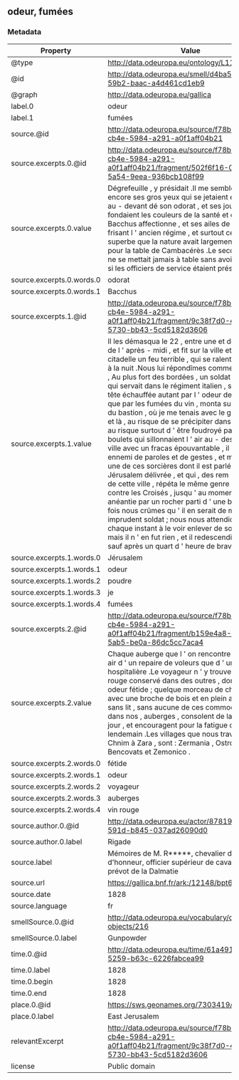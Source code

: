 ## odeur, fumées

### Metadata

| Property | Value |
| -------- | ----- |
| @type | http://data.odeuropa.eu/ontology/L11_Smell |
| @id | http://data.odeuropa.eu/smell/d4ba5bb8-ac61-59b2-baac-a4d461cd1eb9 |
| @graph | http://data.odeuropa.eu/gallica |
| label.0 | odeur |
| label.1 | fumées |
| source.@id | http://data.odeuropa.eu/source/f78b6d93-cb4e-5984-a291-a0f1aff04b21 |
| source.excerpts.0.@id | http://data.odeuropa.eu/source/f78b6d93-cb4e-5984-a291-a0f1aff04b21/fragment/502f6f16-012c-5a54-9eea-936bcb108f99 |
| source.excerpts.0.value | Dégrefeuille , y présidait .Il me semble voir encore ses gros yeux qui se jetaient en éclaireurs au - devant dé son odorat , et ses joues où se fondaient les couleurs de la santé et celles que Bacchus affectionne , et ses ailes de pigeon frisant l ' ancien régime , et surtout ce ventre superbe que la nature avait largement dessiné pour la table de Cambacérès .Le second Consul ne se mettait jamais à table sans avoir demandé si les officiers de service étaient présens . |
| source.excerpts.0.words.0 | odorat |
| source.excerpts.0.words.1 | Bacchus |
| source.excerpts.1.@id | http://data.odeuropa.eu/source/f78b6d93-cb4e-5984-a291-a0f1aff04b21/fragment/9c38f7d0-462c-5730-bb43-5cd5182d3606 |
| source.excerpts.1.value | Il les démasqua le 22 , entre une et deux heures de l ' après - midi , et fit sur la ville et sur la citadelle un feu terrible , qui se ralentit seulement à la nuit .Nous lui répondîmes comme il convenait , Au plus fort des bordées , un soldat français , qui servait dans le régiment italien , se sentant la tête échauffée autant par l ' odeur de la poudre que par les fumées du vin , monta sur le parapet du bastion , où je me tenais avec le gouverneur , et là , au risque de se précipiter dans les fossés , au risque surtout d ' être foudroyé par mille boulets qui sillonnaient l ' air au - dessus de la ville avec un fracas épouvantable , il insulta l ' ennemi de paroles et de gestes , et me rappela l ' une de ces sorcières dont il est parlé dans la Jérusalem délivrée , et qui , des rem - 125 parts de cette ville , répéta le même genre d ' outrages contre les Croisés , jusqu ' au moment où elle fut anéantie par un rocher parti d ' une baliste .Vingt fois nous crûmes qu ' il en serait de même de l ' imprudent soldat ; nous nous attendions à chaque instant à le voir enlever de son parapet ; mais il n ' en fut rien , et il redescendit sain et sauf après un quart d ' heure de bravades . |
| source.excerpts.1.words.0 | Jérusalem |
| source.excerpts.1.words.1 | odeur |
| source.excerpts.1.words.2 | poudre |
| source.excerpts.1.words.3 | je |
| source.excerpts.1.words.4 | fumées |
| source.excerpts.2.@id | http://data.odeuropa.eu/source/f78b6d93-cb4e-5984-a291-a0f1aff04b21/fragment/b159e4a8-3b35-5ab5-be0a-86dc5cc7aca4 |
| source.excerpts.2.value | Chaque auberge que l ' on rencontre a plûtôt l ' air d ' un repaire de voleurs que d ' une maison hospitalière .Le voyageur n ' y trouve qu ' un vin rouge conservé dans des outres , dont il garde l ' odeur fétide ; quelque morceau de chevreuil , rôti avec une broche de bois et en plein air , et le toit sans lit , sans aucune de ces commodités qui , dans nos , auberges , consolent de la fatigue du jour , et encouragent pour la fatigue du lendemain .Les villages que nous traversâmes de Chnim à Zara , sont : Zermania , Ostrowitz , Bencovats et Zemonico . |
| source.excerpts.2.words.0 | fétide |
| source.excerpts.2.words.1 | odeur |
| source.excerpts.2.words.2 | voyageur |
| source.excerpts.2.words.3 | auberges |
| source.excerpts.2.words.4 | vin rouge |
| source.author.0.@id | http://data.odeuropa.eu/actor/87819ddf-679e-591d-b845-037ad26090d0 |
| source.author.0.label | Rigade |
| source.label | Mémoires de M. R*****, chevalier de la Légion-d'honneur, officier supérieur de cavalerie et prévot de la Dalmatie |
| source.url | https://gallica.bnf.fr/ark:/12148/bpt6k58095592 |
| source.date | 1828 |
| source.language | fr |
| smellSource.0.@id | http://data.odeuropa.eu/vocabulary/olfactory-objects/216 |
| smellSource.0.label | Gunpowder |
| time.0.@id | http://data.odeuropa.eu/time/61a4915e-1a78-5259-b63c-6226fabcea99 |
| time.0.label | 1828 |
| time.0.begin | 1828 |
| time.0.end | 1828 |
| place.0.@id | https://sws.geonames.org/7303419/ |
| place.0.label | East Jerusalem |
| relevantExcerpt | http://data.odeuropa.eu/source/f78b6d93-cb4e-5984-a291-a0f1aff04b21/fragment/9c38f7d0-462c-5730-bb43-5cd5182d3606 |
| license | Public domain |
